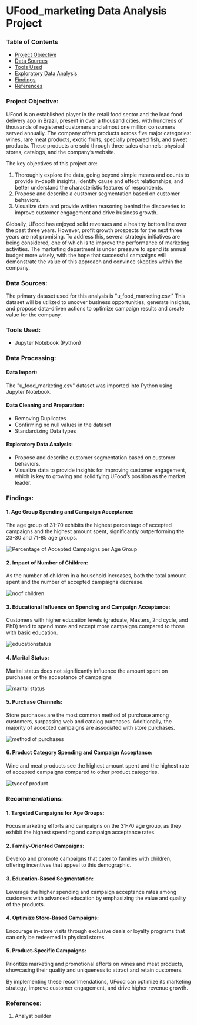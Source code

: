 # UFood_marketing Data Analysis Project

### Table of Contents

- [Project Objective](#project-objective)
- [Data Sources](#data-sources)
- [Tools Used](#tools-used)
- [Exploratory Data Analysis](#exploratory-data-analysis)
- [Findings](#findings)
- [References](#references)

### Project Objective: 

UFood is an established player in the retail food sector and the lead food delivery app in Brazil, present in over a thousand cities. with hundreds of thousands of registered customers and almost one million consumers served annually. The company offers products across five major categories: wines, rare meat products, exotic fruits, specially prepared fish, and sweet products. These products are sold through three sales channels: physical stores, catalogs, and the company’s website.

The key objectives of this project are:

1. Thoroughly explore the data, going beyond simple means and counts to provide in-depth insights, identify cause and effect relationships, and better understand the characteristic features of respondents.
2. Propose and describe a customer segmentation based on customer behaviors.
3. Visualize data and provide written reasoning behind the discoveries to improve customer engagement and drive business growth.

Globally, UFood has enjoyed solid revenues and a healthy bottom line over the past three years. However, profit growth prospects for the next three years are not promising. To address this, several strategic initiatives are being considered, one of which is to improve the performance of marketing activities. The marketing department is under pressure to spend its annual budget more wisely, with the hope that successful campaigns will demonstrate the value of this approach and convince skeptics within the company.

### Data Sources:

The primary dataset used for this analysis is "u_food_marketing.csv." This dataset will be utilized to uncover business opportunities, generate insights, and propose data-driven actions to optimize campaign results and create value for the company.

### Tools Used:

- Jupyter Notebook (Python) 

### Data Processing:

#### Data Import:

The "u_food_marketing.csv" dataset was imported into Python using Jupyter Notebook.

#### Data Cleaning and Preparation: 

- Removing Duplicates
- Confirming no null values in the dataset
- Standardizing Data types

#### Exploratory Data Analysis: 

- Propose and describe customer segmentation based on customer behaviors.
- Visualize data to provide insights for improving customer engagement, which is key to growing and solidifying UFood’s position as the market leader.
 
### Findings:

#### 1. Age Group Spending and Campaign Acceptance:
   The age group of 31-70 exhibits the highest percentage of accepted campaigns and the highest amount spent, significantly outperforming the 23-30 and 71-85 age groups.
  
   ![Percentage of Accepted Campaigns per Age Group](https://github.com/ftresa93/UFood_marketing/assets/172086899/d231a73d-42d1-457d-94cc-9a87f8763340)

#### 2. Impact of Number of Children: 
As the number of children in a household increases, both the total amount spent and the number of accepted campaigns decrease.
  
   ![noof children](https://github.com/ftresa93/UFood_marketing/assets/172086899/b70886b2-f4b0-499e-a8da-91ab54b3d7aa)

#### 3. Educational Influence on Spending and Campaign Acceptance: 
Customers with higher education levels (graduate, Masters, 2nd cycle, and PhD) tend to spend more and accept more campaigns compared to those with basic education.
  
  ![educationstatus](https://github.com/ftresa93/UFood_marketing/assets/172086899/10987f72-1f4f-4e66-8e36-913e9ebc50b5)

#### 4. Marital Status: 
Marital status does not significantly influence the amount spent on purchases or the acceptance of campaigns

  ![marital status](https://github.com/ftresa93/UFood_marketing/assets/172086899/bd755e37-6e6c-4dad-995f-aa1e1d4d2198)

#### 5. Purchase Channels: 
Store purchases are the most common method of purchase among customers, surpassing web and catalog purchases. Additionally, the majority of accepted campaigns are associated with store purchases.

  ![method of purchases](https://github.com/ftresa93/UFood_marketing/assets/172086899/d256e3cd-694c-4a2e-9dc1-ac76ae09d3c8)

#### 6. Product Category Spending and Campaign Acceptance: 
Wine and meat products see the highest amount spent and the highest rate of accepted campaigns compared to other product categories.

  ![tyoeof product](https://github.com/ftresa93/UFood_marketing/assets/172086899/b6a302dc-413b-4709-8156-0fd7e18929ce)


### Recommendations:

#### 1. Targeted Campaigns for Age Groups:
  Focus marketing efforts and campaigns on the 31-70 age group, as they exhibit the highest spending and campaign acceptance rates.
#### 2. Family-Oriented Campaigns: 
Develop and promote campaigns that cater to families with children, offering incentives that appeal to this demographic.
#### 3. Education-Based Segmentation: 
Leverage the higher spending and campaign acceptance rates among customers with advanced education by emphasizing the value and quality of the products.
#### 4. Optimize Store-Based Campaigns: 
Encourage in-store visits through exclusive deals or loyalty programs that can only be redeemed in physical stores.
#### 5. Product-Specific Campaigns:
Prioritize marketing and promotional efforts on wines and meat products, showcasing their quality and uniqueness to attract and retain customers.

 By implementing these recommendations, UFood can optimize its marketing strategy, improve customer engagement, and drive higher revenue growth.
  
### References:

1.  Analyst builder
